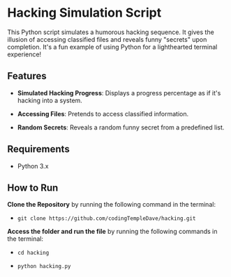 # Hacking Simulation Script

 

This Python script simulates a humorous hacking sequence. It gives the illusion of accessing classified files and reveals funny "secrets" upon completion. It's a fun example of using Python for a lighthearted terminal experience!

 

## Features

 

- **Simulated Hacking Progress**: Displays a progress percentage as if it's hacking into a system.

- **Accessing Files**: Pretends to access classified information.

- **Random Secrets**: Reveals a random funny secret from a predefined list.

 

## Requirements

 

- Python 3.x

 

## How to Run

 

**Clone the Repository** by running the following command in the terminal:

   - ```git clone https://github.com/codingTempleDave/hacking.git```

 

**Access the folder and run the file** by running the following commands in the terminal:

   - ```cd hacking```

   - ```python hacking.py```